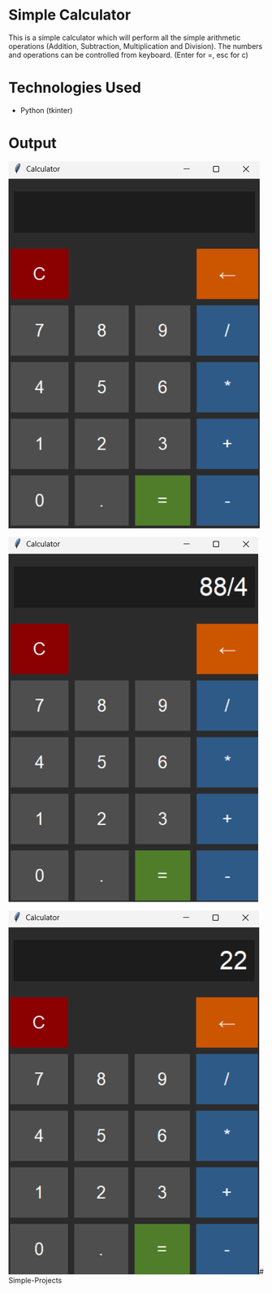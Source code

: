 # Simple Calculator

This is a simple calculator which will perform all the simple arithmetic operations (Addition, Subtraction, Multiplication and Division). The numbers and operations can be controlled from keyboard. (Enter for =, esc for c)

# Technologies Used
- Python (tkinter)

# Output
![alt text](image.png)

![alt text](image-1.png)

![alt text](image-2.png)#   S i m p l e - P r o j e c t s 
 
 